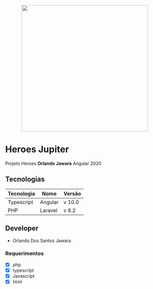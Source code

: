 <p align="center"><a href="https://jupiter.co.ao" target="_blank"><img src="https://www.jupiter.co.ao/sites/default/files/logo_3.png" width="400"></a></p>

# Heroes Jupiter
Projeto Heroes __Orlando Jawara__ Angular 2020

## Tecnologias

Tecnologia|Nome|Versão
---|---| ---
Typescript |Angular | v 10.0
PHP |Laravel | v 8.2

## Developer

- Orlando Dos Santos Jawara

### Requerimentos

- [x] php
- [x] typescript
- [x] Javascript
- [x] html

